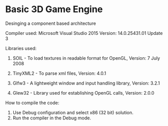 # Basic 3D Game Engine
Desinging a component based architecture

Compiler used: Microsoft Visual Studio 2015
Version: 14.0.25431.01 Update 3

Libraries used:

1. SOIL - To load textures in readable format for OpenGL, Version: 7 July 2008

2. TinyXML2 - To parse xml files, Version: 4.0.1

3. Glfw3 - A lightweight window and input handling library, Version: 3.2.1

4. Glew32 - Library used for establishing OpenGL calls, Version: 2.0.0

How to compile the code:

1. Use Debug configuration and select x86 (32 bit) solution.
2. Run the compiler in the Debug mode.
